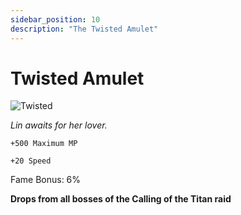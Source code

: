 ```yaml
---
sidebar_position: 10
description: "The Twisted Amulet"
---
```


# Twisted Amulet

![Twisted](https://vwiki.valorserver.com/api/item/picture/twisted%20amulet)

<i>Lin awaits for her lover.</i>

    +500 Maximum MP
    
    +20 Speed
    
Fame Bonus: 6%

**Drops from all bosses of the Calling of the Titan raid**
